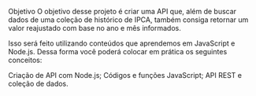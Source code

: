 Objetivo
O objetivo desse projeto é criar uma API que, além de buscar dados de uma coleção de histórico de IPCA, também consiga retornar um valor reajustado com base no ano e mês informados.

Isso será feito utilizando conteúdos que aprendemos em JavaScript e Node.js. Dessa forma você poderá colocar em prática os seguintes conceitos:

Criação de API com Node.js;
Códigos e funções JavaScript;
API REST e coleção de dados.